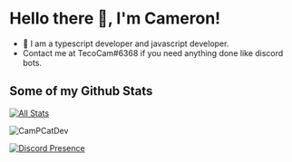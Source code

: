 # Hello there 👋, I'm Cameron!




- 🔭 I am a typescript developer and javascript developer.
- Contact me at TecoCam#6368 if you need anything done like discord bots.




## Some of my Github Stats
[![All Stats](https://github-readme-stats-axpwmfcg3.vercel.app/api?username=CamPCatDev&show_icons=true&include_all_commits=true&count_private=true&hide=contribs)](https://github.com/CamPCatDev/github-readme-stats)

<p><img align="center" src="https://github-readme-streak-stats.herokuapp.com/?user=CamPCatDev&" alt="CamPCatDev" /></p>

[![Discord Presence](https://lanyard.cnrad.dev/api/801128863001477172)](https://discord.com/users/801128863001477172)
